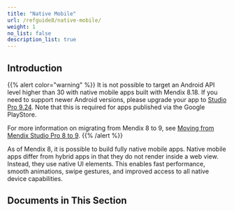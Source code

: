 ```yaml
---
title: "Native Mobile"
url: /refguide8/native-mobile/
weight: 1
no_list: false
description_list: true 
---
```


## Introduction

{{% alert color="warning" %}}
It is not possible to target an Android API level higher than 30 with native mobile apps built with Mendix 8.18. If you need to support newer Android versions, please upgrade your app to [Studio Pro 9.24](/releasenotes/studio-pro/9.24/). Note that this is required for apps published via the Google PlayStore.

For more information on migrating from Mendix 8 to 9, see [Moving from Mendix Studio Pro 8 to 9](/refguide9/moving-from-8-to-9/).
{{% /alert %}}

As of Mendix 8, it is possible to build fully native mobile apps. Native mobile apps differ from hybrid apps in that they do not render inside a web view. Instead, they use native UI elements. This enables fast performance, smooth animations, swipe gestures, and improved access to all native device capabilities.

## Documents in This Section
